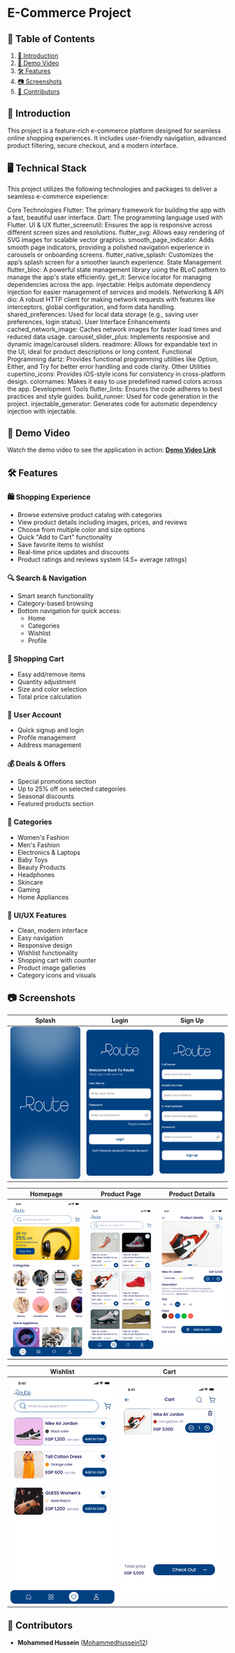 # E-Commerce Project

## 📑 Table of Contents
1. [🚀 Introduction](#-introduction)
2. [🎥 Demo Video](#-demo-video)
3. [🛠 Features](#-features)
4. [📷 Screenshots](#-screenshots)
5. [👥 Contributors](#-contributors)

## 🚀 Introduction
This project is a feature-rich e-commerce platform designed for seamless online shopping experiences. It includes user-friendly navigation, advanced product filtering, secure checkout, and a modern interface.

## 🖥️ Technical Stack
This project utilizes the following technologies and packages to deliver a seamless e-commerce experience:

Core Technologies
Flutter: The primary framework for building the app with a fast, beautiful user interface.
Dart: The programming language used with Flutter.
UI & UX
flutter_screenutil: Ensures the app is responsive across different screen sizes and resolutions.
flutter_svg: Allows easy rendering of SVG images for scalable vector graphics.
smooth_page_indicator: Adds smooth page indicators, providing a polished navigation experience in carousels or onboarding screens.
flutter_native_splash: Customizes the app’s splash screen for a smoother launch experience.
State Management
flutter_bloc: A powerful state management library using the BLoC pattern to manage the app's state efficiently.
get_it: Service locator for managing dependencies across the app.
injectable: Helps automate dependency injection for easier management of services and models.
Networking & API
dio: A robust HTTP client for making network requests with features like interceptors, global configuration, and form data handling.
shared_preferences: Used for local data storage (e.g., saving user preferences, login status).
User Interface Enhancements
cached_network_image: Caches network images for faster load times and reduced data usage.
carousel_slider_plus: Implements responsive and dynamic image/carousel sliders.
readmore: Allows for expandable text in the UI, ideal for product descriptions or long content.
Functional Programming
dartz: Provides functional programming utilities like Option, Either, and Try for better error handling and code clarity.
Other Utilities
cupertino_icons: Provides iOS-style icons for consistency in cross-platform design.
colornames: Makes it easy to use predefined named colors across the app.
Development Tools
flutter_lints: Ensures the code adheres to best practices and style guides.
build_runner: Used for code generation in the project.
injectable_generator: Generates code for automatic dependency injection with injectable.

## 🎥 Demo Video
Watch the demo video to see the application in action:
**[Demo Video Link](https://drive.google.com/file/d/1aYZwoT28KJmXuctEhBl1ZB0UJ8TN1fs0/view?usp=drive_link)**

## 🛠 Features

### 🛍️ Shopping Experience
- Browse extensive product catalog with categories
- View product details including images, prices, and reviews
- Choose from multiple color and size options
- Quick "Add to Cart" functionality
- Save favorite items to wishlist
- Real-time price updates and discounts
- Product ratings and reviews system (4.5+ average ratings)

### 🔍 Search & Navigation
- Smart search functionality
- Category-based browsing
- Bottom navigation for quick access:
  - Home
  - Categories
  - Wishlist
  - Profile

### 🛒 Shopping Cart
- Easy add/remove items
- Quantity adjustment
- Size and color selection
- Total price calculation

### 👤 User Account
- Quick signup and login
- Profile management
- Address management

### 💰 Deals & Offers
- Special promotions section
- Up to 25% off on selected categories
- Seasonal discounts
- Featured products section

### 📱 Categories
- Women's Fashion
- Men's Fashion
- Electronics & Laptops
- Baby Toys
- Beauty Products
- Headphones
- Skincare
- Gaming
- Home Appliances

### 💫 UI/UX Features
- Clean, modern interface
- Easy navigation
- Responsive design
- Wishlist functionality
- Shopping cart with counter
- Product image galleries
- Category icons and visuals

## 📷 Screenshots

| Splash | Login | Sign Up |
|------------------------------|------------------------------|----------------------------|
| ![Splash Screenshot](assets/screenshots/splash.png) | ![Login Screenshot](assets/screenshots/login.png) | ![Sign Up Screenshot](assets/screenshots/register.png) |

| Homepage | Product Page | Product Details |
|-----------------------------|-----------------------------|-----------------------------|
| ![Homepage Screenshot](assets/screenshots/home.png) | ![Product Page Screenshot](assets/screenshots/product-list.png) | ![Product Details Screenshot](assets/screenshots/product_details.png) |

| Wishlist | Cart | |
|---------------------------|-----------------------------|-----------------------------|
| ![Wishlist Screenshot](assets/screenshots/wishlist.png) | ![Cart Screenshot](assets/screenshots/cart.png) | |

## 👥 Contributors
- **Mohammed Hussein** ([Mohammedhussein12](https://github.com/Mohammedhussein12/ecommerce.git))
